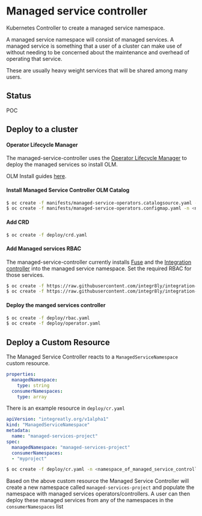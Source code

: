 # Managed service controller

Kubernetes Controller to create a managed service namespace.

A managed service namespace will consist of managed services.
A managed service is something that a user of a cluster can make use of without needing to be concerned about the maintenance and overhead of operating that service.

These are usually heavy weight services that will be shared among many users.

## Status
POC

## Deploy to a cluster

#### Operator Lifecycle Manager
The managed-service-controller uses the [Operator Lifecycle Manager](https://github.com/operator-framework/operator-lifecycle-manager) to deploy the managed services so install OLM.

OLM Install guides [here](https://github.com/operator-framework/operator-lifecycle-manager/blob/master/Documentation/install/install.md).

#### Install Managed Service Controller OLM Catalog
```bash
$ oc create -f manifests/managed-service-operators.catalogsource.yaml -n <namespace_olm_is_installed>
$ oc create -f manifests/managed-service-operators.configmap.yaml -n <namespace_olm_is_installed>
```

#### Add CRD
```bash
$ oc create -f deploy/crd.yaml
```

#### Add Managed services RBAC
The managed-service-controller currently installs [Fuse](https://github.com/syndesisio/syndesis/tree/master/install/operator) and the [Integration controller](https://github.com/integr8ly/integration-controller) into the managed service namespace.
Set the required RBAC for those services.

```bash
$ oc create -f https://raw.githubusercontent.com/integr8ly/integration-controller/master/deploy/enmasse/enmasse-cluster-role.yaml
$ oc create -f https://raw.githubusercontent.com/integr8ly/integration-controller/master/deploy/applications/route-services-viewer-cluster-role.yaml
```

#### Deploy the manged services controller
```bash
$ oc create -f deploy/rbac.yaml
$ oc create -f deploy/operator.yaml
```

## Deploy a Custom Resource

The Managed Service Controller reacts to a `ManagedServiceNamespace` custom resource.

```yaml
properties:
  managedNamespace:
    type: string
  consumerNamespaces:
    type: array
```

There is an example resource in `deploy/cr.yaml`

```yaml
apiVersion: "integreatly.org/v1alpha1"
kind: "ManagedServiceNamespace"
metadata:
  name: "managed-services-project"
spec:
  managedNamespace: "managed-services-project"
  consumerNamespaces:
  - "myproject"
```

```bash
$ oc create -f deploy/cr.yaml -n <namespace_of_managed_service_controller>
```

Based on the above custom resource the Managed Service Controller will create a new namespace called `managed-services-project` and populate the namespace with managed services operators/controllers.
A user can then deploy these managed services from any of the namespaces in the `consumerNamespaces` list